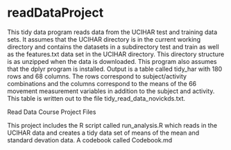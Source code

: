 readDataProject
===============

This tidy data program reads data from the UCIHAR test and training data sets. 
It assumes that the UCIHAR directory is in the current working directory and contains the datasets 
in a subdirectory test and train as well as the features.txt data set in the UCIHAR directory. 
This directory structure is as unzipped when the data is downloaded.
This program also assumes that the dplyr program is installed. 
Output is a table called tidy_har with 180 rows and 68 columns. 
The rows correspond to subject/activity combinations and the columns correspond 
to the means of the 66 movement measurement variables in addition to the subject and activity.
This table is written out to the file tidy_read_data_novickds.txt.

Read Data Course Project Files

This project includes the R script called run_analysis.R which reads in the UCIHAR data and 
creates a tidy data set of means of the mean and standard devation data.
A codebook called Codebook.md
